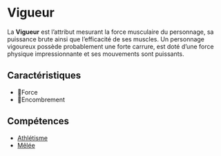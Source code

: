 # Vigueur

La **Vigueur** est l’attribut mesurant la force musculaire du personnage, sa puissance brute ainsi que l’efficacité de ses muscles. Un personnage vigoureux possède probablement une forte carrure, est doté d’une force physique impressionnante et ses mouvements sont puissants.

## Caractéristiques

- 🚧Force
- 🚧Encombrement

## Compétences

- [Athlétisme](/docs/competences/athletisme.md)
- [Mêlée](/docs/competences/melee.md)
